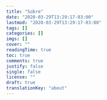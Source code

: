 ```yaml
---
title: "Sobre"
date: "2020-03-29T13:29:17-03:00"
lastmod: "2020-03-29T13:29:17-03:00"
tags: []
categories: []
imgs: []
cover: ""
readingTime: true
toc: true
comments: true
justify: false
single: false
license: ""
draft: true
translationKey: "about"
---
```

